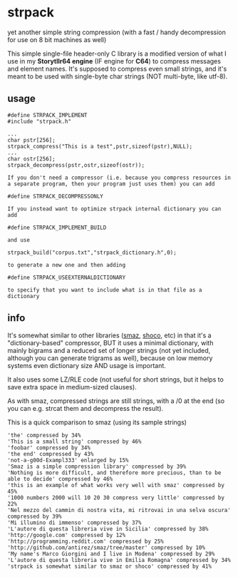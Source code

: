 # strpack
yet another simple string compression (with a fast / handy decompression for use on 8 bit machines as well)

This simple single-file header-only C library is a modified version of what I use in my **Storytllr64 engine** (IF engine for **C64**) to compress messages and element names. 
It's supposed to compress even small strings, and it's meant to be used with single-byte char strings (NOT multi-byte, like utf-8).

## usage

	#define STRPACK_IMPLEMENT
	#include "strpack.h"
	
	...
	char pstr[256];	
	strpack_compress("This is a test",pstr,sizeof(pstr),NULL);
	...
	char ostr[256];
	strpack_decompress(pstr,ostr,sizeof(ostr));

	If you don't need a compressor (i.e. because you compress resources in a separate program, then your program just uses them) you can add
 
	#define STRPACK_DECOMPRESSONLY

	If you instead want to optimize strpack internal dictionary you can add 
 
	#define STRPACK_IMPLEMENT_BUILD
 
	and use 
 
	strpack_build("corpus.txt","strpack_dictionary.h",0);
 
	to generate a new one and then adding
 
	#define STRPACK_USEEXTERNALDICTIONARY
 
	to specify that you want to include what is in that file as a dictionary

## info

It's somewhat similar to other libraries ([smaz](https://github.com/antirez/smaz), [shoco](https://github.com/Ed-von-Schleck/shoco), etc) in that it's a "dictionary-based" compressor, BUT it uses a minimal dictionary, with mainly bigrams and a reduced set of longer strings (not yet included, although you can generate trigrams as well), because on low memory systems even dictionary size AND usage is important. 

It also uses some LZ/RLE code (not useful for short strings, but it helps to save extra space in medium-sized clauses).

As with smaz, compressed strings are still strings, with a /0 at the end (so you can e.g. strcat them and decompress the result).


This is a quick comparison to smaz (using its sample strings)

	'the' compressed by 34%
	'This is a small string' compressed by 46%
	'foobar' compressed by 34%
	'the end' compressed by 43%
	'not-a-g00d-Exampl333' enlarged by 15%
	'Smaz is a simple compression library' compressed by 39%
	'Nothing is more difficult, and therefore more precious, than to be able to decide' compressed by 46%
	'this is an example of what works very well with smaz' compressed by 45%
	'1000 numbers 2000 will 10 20 30 compress very little' compressed by 22%
	'Nel mezzo del cammin di nostra vita, mi ritrovai in una selva oscura' compressed by 39%
	'Mi illumino di immenso' compressed by 37%
	'L'autore di questa libreria vive in Sicilia' compressed by 38%
	'http://google.com' compressed by 12%
	'http://programming.reddit.com' compressed by 25%
	'http://github.com/antirez/smaz/tree/master' compressed by 10%
	'My name's Marco Giorgini and I live in Modena' compressed by 29%
	'L'autore di questa libreria vive in Emilia Romagna' compressed by 34%
	'strpack is somewhat similar to smaz or shoco' compressed by 41%
